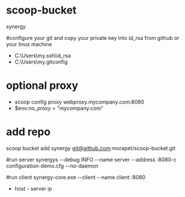 # scoop-bucket
synergy

#configure your git and copy your private key into id_rsa from github or your linux machine

* C:\Users\my\.ssh\id_rsa
* C:\Users\my\.gitconfig

# optional proxy 
* scoop config proxy webproxy.mycompany.com:8080
* $env:no_proxy = "mycompany.com"

# add repo
scoop bucket add synergy git@github.com:morapet/scoop-bucket.git

#run server
synergys --debug INFO --name server --address :8080-c configuration-demo.cfg --no-daemon

#run client
synergy-core.exe --client --name client <host>:8080

* host - server ip
